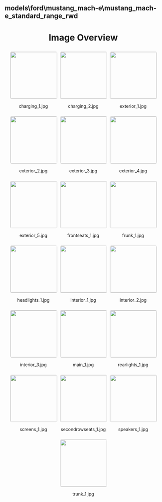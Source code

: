 ## models\ford\mustang_mach-e\mustang_mach-e_standard_range_rwd


<style>
    .image-gallery {
        display: flex;
        flex-wrap: wrap;
        gap: 10px;
        justify-content: center;
        padding: 10px;
    }
    .image-gallery img {
        width: 150px;
        height: auto;
        border: 1px solid #ddd;
        border-radius: 5px;
    }
    .image-gallery div {
        flex: 1 1 calc(33.333% - 20px); /* Three images per row on large screens */
        max-width: 150px;
        text-align: center;
    }
    @media (max-width: 768px) {
        .image-gallery div {
            flex: 1 1 calc(50% - 20px); /* Two images per row on medium screens */
        }
    }
    @media (max-width: 480px) {
        .image-gallery div {
            flex: 1 1 100%; /* One image per row on small screens */
        }
    }
</style>
<h1 style ="text-align: center;"> Image Overview </h1> <div class="image-gallery">
<div>
<img src="https://media.evkx.net/multimedia/models/ford/mustang_mach-e/mustang_mach-e_standard_range_rwd/charging_1_st.jpg">
<p>charging_1.jpg</p>
</div>
<div>
<img src="https://media.evkx.net/multimedia/models/ford/mustang_mach-e/mustang_mach-e_standard_range_rwd/charging_2_st.jpg">
<p>charging_2.jpg</p>
</div>
<div>
<img src="https://media.evkx.net/multimedia/models/ford/mustang_mach-e/mustang_mach-e_standard_range_rwd/exterior_1_st.jpg">
<p>exterior_1.jpg</p>
</div>
<div>
<img src="https://media.evkx.net/multimedia/models/ford/mustang_mach-e/mustang_mach-e_standard_range_rwd/exterior_2_st.jpg">
<p>exterior_2.jpg</p>
</div>
<div>
<img src="https://media.evkx.net/multimedia/models/ford/mustang_mach-e/mustang_mach-e_standard_range_rwd/exterior_3_st.jpg">
<p>exterior_3.jpg</p>
</div>
<div>
<img src="https://media.evkx.net/multimedia/models/ford/mustang_mach-e/mustang_mach-e_standard_range_rwd/exterior_4_st.jpg">
<p>exterior_4.jpg</p>
</div>
<div>
<img src="https://media.evkx.net/multimedia/models/ford/mustang_mach-e/mustang_mach-e_standard_range_rwd/exterior_5_st.jpg">
<p>exterior_5.jpg</p>
</div>
<div>
<img src="https://media.evkx.net/multimedia/models/ford/mustang_mach-e/mustang_mach-e_standard_range_rwd/frontseats_1_st.jpg">
<p>frontseats_1.jpg</p>
</div>
<div>
<img src="https://media.evkx.net/multimedia/models/ford/mustang_mach-e/mustang_mach-e_standard_range_rwd/frunk_1_st.jpg">
<p>frunk_1.jpg</p>
</div>
<div>
<img src="https://media.evkx.net/multimedia/models/ford/mustang_mach-e/mustang_mach-e_standard_range_rwd/headlights_1_st.jpg">
<p>headlights_1.jpg</p>
</div>
<div>
<img src="https://media.evkx.net/multimedia/models/ford/mustang_mach-e/mustang_mach-e_standard_range_rwd/interior_1_st.jpg">
<p>interior_1.jpg</p>
</div>
<div>
<img src="https://media.evkx.net/multimedia/models/ford/mustang_mach-e/mustang_mach-e_standard_range_rwd/interior_2_st.jpg">
<p>interior_2.jpg</p>
</div>
<div>
<img src="https://media.evkx.net/multimedia/models/ford/mustang_mach-e/mustang_mach-e_standard_range_rwd/interior_3_st.jpg">
<p>interior_3.jpg</p>
</div>
<div>
<img src="https://media.evkx.net/multimedia/models/ford/mustang_mach-e/mustang_mach-e_standard_range_rwd/main_1_st.jpg">
<p>main_1.jpg</p>
</div>
<div>
<img src="https://media.evkx.net/multimedia/models/ford/mustang_mach-e/mustang_mach-e_standard_range_rwd/rearlights_1_st.jpg">
<p>rearlights_1.jpg</p>
</div>
<div>
<img src="https://media.evkx.net/multimedia/models/ford/mustang_mach-e/mustang_mach-e_standard_range_rwd/screens_1_st.jpg">
<p>screens_1.jpg</p>
</div>
<div>
<img src="https://media.evkx.net/multimedia/models/ford/mustang_mach-e/mustang_mach-e_standard_range_rwd/secondrowseats_1_st.jpg">
<p>secondrowseats_1.jpg</p>
</div>
<div>
<img src="https://media.evkx.net/multimedia/models/ford/mustang_mach-e/mustang_mach-e_standard_range_rwd/speakers_1_st.jpg">
<p>speakers_1.jpg</p>
</div>
<div>
<img src="https://media.evkx.net/multimedia/models/ford/mustang_mach-e/mustang_mach-e_standard_range_rwd/trunk_1_st.jpg">
<p>trunk_1.jpg</p>
</div>
</div>

